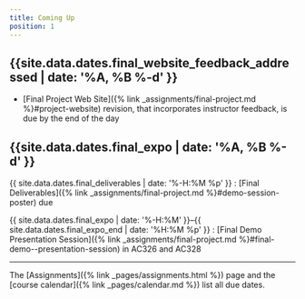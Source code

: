 ```yaml
---
title: Coming Up
position: 1
---
```


## {{site.data.dates.final_website_feedback_addressed | date: '%A, %B %-d' }}

* [Final Project Web Site]({% link _assignments/final-project.md %}#project-website) revision, that incorporates instructor feedback, is due by the end of the day

## {{site.data.dates.final_expo | date: '%A, %B %-d' }}

{{ site.data.dates.final_deliverables | date: '%-H:%M %p' }}
: [Final Deliverables]({% link _assignments/final-project.md %}#demo-session-poster) due

{{ site.data.dates.final_expo | date: '%-H:%M' }}–{{ site.data.dates.final_expo_end | date: '%H:%M %p' }}
: [Final Demo Presentation Session]({% link _assignments/final-project.md %}#final-demo--presentation-session) in AC326 and AC328

---

The [Assignments]({% link _pages/assignments.html %}) page and the [course calendar]({% link _pages/calendar.md %}) list all due dates.
